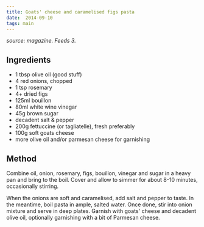 ```yaml
---
title: Goats' cheese and caramelised figs pasta
date:  2014-09-10
tags: main
---
```

*source: magazine. Feeds 3.*

Ingredients
-----------

-   1 tbsp olive oil (good stuff)
-   4 red onions, chopped
-   1 tsp rosemary
-   4+ dried figs
-   125ml bouillon
-   80ml white wine vinegar
-   45g brown sugar
-   decadent salt & pepper
-   200g fettuccine (or tagliatelle), fresh preferably
-   100g soft goats cheese
-   more olive oil and/or parmesan cheese for garnishing

Method
------

Combine oil, onion, rosemary, figs, bouillon, vinegar and sugar in a
heavy pan and bring to the boil. Cover and allow to simmer for about
8-10 minutes, occasionally stirring.

When the onions are soft and caramelised, add salt and pepper to taste.
In the meantime, boil pasta in ample, salted water. Once done, stir into
onion mixture and serve in deep plates. Garnish with goats' cheese and
decadent olive oil, optionally garnishing with a bit of Parmesan cheese.

